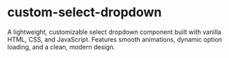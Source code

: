 # custom-select-dropdown
A lightweight, customizable select dropdown component built with vanilla HTML, CSS, and JavaScript. Features smooth animations, dynamic option loading, and a clean, modern design.
